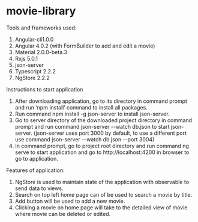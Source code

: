 # movie-library
 
Tools and frameworks used:
1.	Angular-cli1.0.0
2.	Angular 4.0.2 (with FormBuilder to add and edit a movie)
3.	Material 2.0.0-beta.3
4.	Rxjs 5.0.1
5.	json-server
6.	Typescript 2.2.2
7.	NgStore 2.2.2

Instructions to start application
1.	After downloading application, go to its directory in command prompt and run ‘npm install’ command to install all packages.
2.	Run command npm install -g json-server to install json-server.
3.	Go to server directory of the downloaded project directory in command prompt and run command json-server --watch db.json to start json-server. (json-server uses port 3000 by default, to use a different port use command json-server --watch db.json --port 3004)
4.	In command prompt, go to project root directory and run command ng serve to start application and go to http://localhost:4200 in browser to go to application.

Features of application:
1.	NgStore is used to maintain state of the application with observable to send data to views.
2.	Search on top left home page can of be used to search a movie by title.
3.	Add button will be used to add a new movie.
4.	Clicking a movie on home page will take to the detailed view of movie where movie can be deleted or edited.

